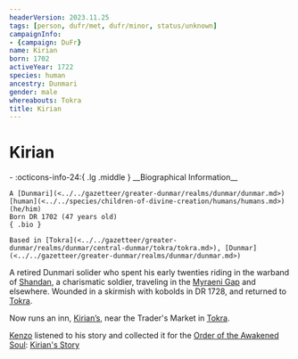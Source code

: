 ```yaml
---
headerVersion: 2023.11.25
tags: [person, dufr/met, dufr/minor, status/unknown]
campaignInfo:
- {campaign: DuFr}
name: Kirian
born: 1702
activeYear: 1722
species: human
ancestry: Dunmari
gender: male
whereabouts: Tokra
title: Kirian
---
```

# Kirian
<div class="grid cards ext-narrow-margin ext-one-column" markdown>
- :octicons-info-24:{ .lg .middle } __Biographical Information__

    A [Dunmari](<../../gazetteer/greater-dunmar/realms/dunmar/dunmar.md>) [human](<../../species/children-of-divine-creation/humans/humans.md>) (he/him)  
    Born DR 1702 (47 years old)  
    { .bio }

    Based in [Tokra](<../../gazetteer/greater-dunmar/realms/dunmar/central-dunmar/tokra/tokra.md>), [Dunmar](<../../gazetteer/greater-dunmar/realms/dunmar/dunmar.md>)
</div>


A retired Dunmari solider who spent his early twenties riding in the warband of [Shandan](<./shandan.md>), a charismatic soldier, traveling in the [Myraeni Gap](<../../gazetteer/greater-dunmar/myraeni-gap.md>) and elsewhere. Wounded in a skirmish with kobolds in DR 1728, and returned to [Tokra](<../../gazetteer/greater-dunmar/realms/dunmar/central-dunmar/tokra/tokra.md>). 

Now runs an inn, [Kirian’s](<../../gazetteer/greater-dunmar/realms/dunmar/central-dunmar/tokra/kirians.md>), near the Trader's Market in [Tokra](<../../gazetteer/greater-dunmar/realms/dunmar/central-dunmar/tokra/tokra.md>). 


[Kenzo](<../pcs/dunmar-fellowship/kenzo.md>) listened to his story and collected it for the [Order of the Awakened Soul](<../../groups/dunmari-mystery-cults/order-of-the-awakened-soul.md>): [Kirian's Story](<../../campaigns/dunmari-frontier/collected-stories/kirian-s-story.md>)

